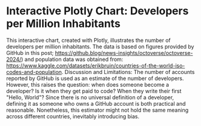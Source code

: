 # Interactive Plotly Chart: Developers per Million Inhabitants
This interactive chart, created with Plotly, illustrates the number of developers per million inhabitants. 
The data is based on figures provided by GitHub in this post; https://github.blog/news-insights/octoverse/octoverse-2024/)
 and population data was obtained from: https://www.kaggle.com/datasets/erikbruin/countries-of-the-world-iso-codes-and-population.
Discussion and Limitations:
The number of accounts reported by GitHub is used as an estimate of the number of developers. However, this raises the question: when does someone become a developer? Is it when they get paid to code? When they write their first "Hello, World"? Since there is no universal definition of a developer, defining it as someone who owns a GitHub account is both practical and reasonable. Nonetheless, this estimator might not hold the same meaning across different countries, inevitably introducing bias.

